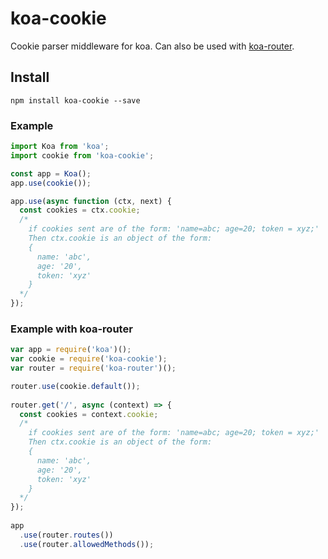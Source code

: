 # koa-cookie
Cookie parser middleware for koa.
Can also be used with [koa-router](https://www.npmjs.com/package/koa-router).

## Install
```node
npm install koa-cookie --save
```

### Example

```javascript
import Koa from 'koa';
import cookie from 'koa-cookie';

const app = Koa();
app.use(cookie());

app.use(async function (ctx, next) {
  const cookies = ctx.cookie;
  /*
    if cookies sent are of the form: 'name=abc; age=20; token = xyz;'
    Then ctx.cookie is an object of the form:
    {
      name: 'abc',
      age: '20',
      token: 'xyz'
    }
  */
});

```

### Example with koa-router
```javascript
var app = require('koa')();
var cookie = require('koa-cookie');
var router = require('koa-router')();

router.use(cookie.default());
 
router.get('/', async (context) => {
  const cookies = context.cookie;
  /*
    if cookies sent are of the form: 'name=abc; age=20; token = xyz;'
    Then ctx.cookie is an object of the form:
    {
      name: 'abc',
      age: '20',
      token: 'xyz'
    }
  */
});
 
app
  .use(router.routes())
  .use(router.allowedMethods());
```
